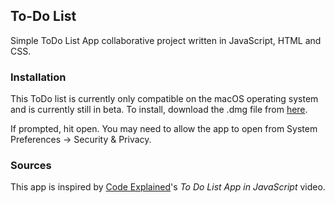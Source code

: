 ## To-Do List
Simple ToDo List App collaborative project written in JavaScript, HTML and CSS.

### Installation
This ToDo list is currently only compatible on the macOS operating system and is currently still in beta. To install, download the .dmg file from [here](https://github.com/vidun-jay/ToDo-List/releases/tag/v1.0.0-beta.1 "here").

If prompted, hit open. You may need to allow the app to open from System Preferences → Security & Privacy.

### Sources
This app is inspired by [Code Explained](http://https://www.youtube.com/channel/UC8n8ftV94ZU_DJLOLtrpORA "Code Explained")'s *To Do List App in JavaScript* video.
